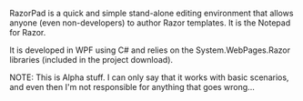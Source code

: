 RazorPad is a quick and simple stand-alone editing environment that allows anyone (even non-developers) to author Razor templates. It is the Notepad 
for Razor.

It is developed in WPF using C# and relies on the System.WebPages.Razor libraries (included in the project download).


NOTE: This is Alpha stuff. I can only say that it works with basic scenarios, and even then I'm not responsible for anything that goes wrong... 
